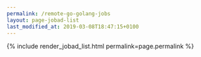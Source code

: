 ```yaml
---
permalink: /remote-go-golang-jobs
layout: page-jobad-list
last_modified_at: 2019-03-08T18:47:15+0100
---
```

{% include render_jobad_list.html permalink=page.permalink %}
